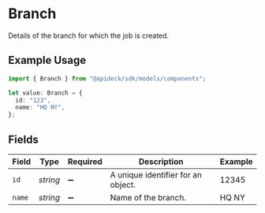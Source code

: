 # Branch

Details of the branch for which the job is created.

## Example Usage

```typescript
import { Branch } from "@apideck/sdk/models/components";

let value: Branch = {
  id: "123",
  name: "HQ NY",
};
```

## Fields

| Field                              | Type                               | Required                           | Description                        | Example                            |
| ---------------------------------- | ---------------------------------- | ---------------------------------- | ---------------------------------- | ---------------------------------- |
| `id`                               | *string*                           | :heavy_minus_sign:                 | A unique identifier for an object. | 12345                              |
| `name`                             | *string*                           | :heavy_minus_sign:                 | Name of the branch.                | HQ NY                              |